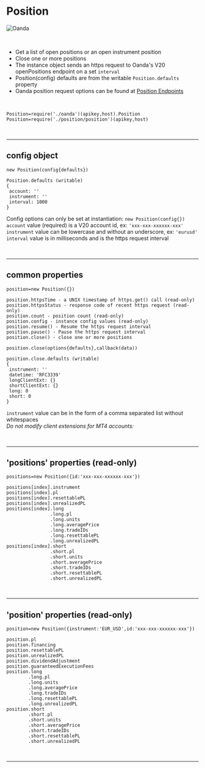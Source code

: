 # **Position** 

![Oanda](https://img.shields.io/badge/oanda%20api-v20-blue)

<br/>

- Get a list of open positions or an open instrument position
- Close one or more positions
- The instance object sends an https request to Oanda's V20 openPositions endpoint on a set `interval`
- Position(config) defaults are from the writable `Position.defaults` property
- Oanda position request options can be found at [Position Endpoints](https://developer.oanda.com/rest-live-v20/position-ep/)

<br/>

`Position=require('./oanda')(apikey,host).Position`<br/>
`Position=require('./position/position')(apikey,host)`

<br/>

---

config object 
-

```
new Position(config{defaults})

Position.defaults (writable)
{
 account: ''
 instrument: ''
 interval: 1000
}
```

Config options can only be set at instantiation: `new Position(config{})`<br/>
`account` value (required) is a V20 account id, ex: `'xxx-xxx-xxxxxx-xxx'`<br/>
`instrument` value can be lowercase and without an underscore, ex: `'eurusd'`<br/>
`interval` value is in milliseconds and is the https request interval<br/>

<br/>

---

common properties
-

```
position=new Position({})

position.httpsTime - a UNIX timestamp of https.get() call (read-only)
position.httpsStatus - response code of recent https request (read-only)
position.count - position count (read-only)
position.config - instance config values (read-only)
position.resume() - Resume the https request interval
position.pause() - Pause the https request interval
position.close() - close one or more positions
```
```
position.close(options{defaults},callback(data))

position.close.defaults (writable)
{
 instrument: ''
 datetime: 'RFC3339'
 longClientExt: {}
 shortClientExt: {}
 long: 0
 short: 0
}
```
`instrument` value can be in the form of a comma separated list without whitespaces</br>
*Do not modify client extensions for MT4 accounts:*</br>

<br/>

---

'positions' properties (read-only)
-

```
positions=new Position({id:'xxx-xxx-xxxxxx-xxx'})

positions[index].instrument
positions[index].pl
positions[index].resettablePL
positions[index].unrealizedPL
positions[index].long 
                .long.pl
                .long.units
                .long.averagePrice
                .long.tradeIDs
                .long.resettablePL
                .long.unrealizedPL
positions[index].short
                .short.pl
                .short.units
                .short.averagePrice
                .short.tradeIDs
                .short.resettablePL
                .short.unrealizedPL
```

<br/>

---

'position' properties (read-only)
-

```
position=new Position({instrument:'EUR_USD',id:'xxx-xxx-xxxxxx-xxx'})

position.pl
position.financing
position.resettablePL
position.unrealizedPL
position.dividendAdjustment
position.guaranteedExecutionFees
position.long
        .long.pl
        .long.units
        .long.averagePrice
        .long.tradeIDs
        .long.resettablePL
        .long.unrealizedPL
position.short
        .short.pl
        .short.units
        .short.averagePrice
        .short.tradeIDs
        .short.resettablePL
        .short.unrealizedPL
```

<br/>


---